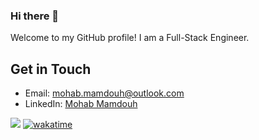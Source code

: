 ### Hi there 👋

Welcome to my GitHub profile! I am a Full-Stack Engineer.

## Get in Touch

- Email: [mohab.mamdouh@outlook.com](mailto:mohab.mamdouh@outlook.com)
- LinkedIn: [Mohab Mamdouh](https://www.linkedin.com/in/mohabmamdouh)

![](https://komarev.com/ghpvc/?username=mohabmamdouh&style=flat-square)
[![wakatime](https://wakatime.com/badge/user/f121f7b8-8fe4-42bb-84b1-bb7c5b301503.svg)](https://wakatime.com/@f121f7b8-8fe4-42bb-84b1-bb7c5b301503)
